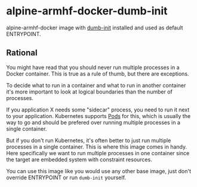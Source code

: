 # alpine-armhf-docker-dumb-init
alpine-armhf-docker image with [dumb-init](https://github.com/Yelp/dumb-init)
installed and used as default ENTRYPOINT.

## Rational
You might have read that you should never run multiple processes in
a Docker container. This is true as a rule of thumb, but there are
exceptions.

To decide what to run in a container and what to run in another
container it's more important to look at logical boundaries than the
number of processes.

If you application X needs some "sidecar" process, you need to run it
next to your application. Kubernetes supports [Pods](http://kubernetes.io/v1.1/docs/user-guide/pods.html)
for this, which is usually the way to go and should be prefered over
running multiple processes in a single container.

But if you don't run Kubernetes, it's often better to just run multiple
processes in a single container. This is where this image comes in
handy. Here specifically we want to run multiple processes in one
container since the target are embedded system with constraint
resources.

You can use this image like you would use any other base image, just
don't override ENTRYPOINT or run `dumb-init` yourself.

